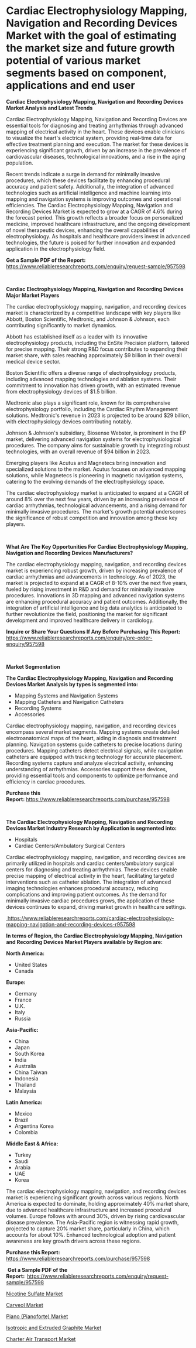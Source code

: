 <p><h1>Cardiac Electrophysiology Mapping, Navigation and Recording Devices Market with the goal of estimating the market size and future growth potential of various market segments based on component, applications and end user</h1></p><p><strong>Cardiac Electrophysiology Mapping, Navigation and Recording Devices Market Analysis and Latest Trends</strong></p>
<p><p>Cardiac Electrophysiology Mapping, Navigation and Recording Devices are essential tools for diagnosing and treating arrhythmias through advanced mapping of electrical activity in the heart. These devices enable clinicians to visualize the heart's electrical system, providing real-time data for effective treatment planning and execution. The market for these devices is experiencing significant growth, driven by an increase in the prevalence of cardiovascular diseases, technological innovations, and a rise in the aging population.</p><p>Recent trends indicate a surge in demand for minimally invasive procedures, which these devices facilitate by enhancing procedural accuracy and patient safety. Additionally, the integration of advanced technologies such as artificial intelligence and machine learning into mapping and navigation systems is improving outcomes and operational efficiencies. The Cardiac Electrophysiology Mapping, Navigation and Recording Devices Market is expected to grow at a CAGR of 4.6% during the forecast period. This growth reflects a broader focus on personalized medicine, improved healthcare infrastructure, and the ongoing development of novel therapeutic devices, enhancing the overall capabilities of electrophysiology. As hospitals and healthcare providers invest in advanced technologies, the future is poised for further innovation and expanded application in the electrophysiology field.</p></p>
<p><strong>Get a Sample PDF of the Report:&nbsp;</strong> <a href="https://www.reliableresearchreports.com/enquiry/request-sample/957598?utm_campaign=8&utm_medium=2&utm_source=Github&utm_content=ia&utm_term=03122024&utm_id=cardiac-electrophysiology-mapping-navigation-and-recording-devices">https://www.reliableresearchreports.com/enquiry/request-sample/957598</a></p>
<p>&nbsp;</p>
<p><strong>Cardiac Electrophysiology Mapping, Navigation and Recording Devices Major Market Players</strong></p>
<p><p>The cardiac electrophysiology mapping, navigation, and recording devices market is characterized by a competitive landscape with key players like Abbott, Boston Scientific, Medtronic, and Johnson & Johnson, each contributing significantly to market dynamics. </p><p>Abbott has established itself as a leader with its innovative electrophysiology products, including the EnSite Precision platform, tailored for precise mapping. Their strong R&D focus contributes to expanding their market share, with sales reaching approximately $9 billion in their overall medical device sector.</p><p>Boston Scientific offers a diverse range of electrophysiology products, including advanced mapping technologies and ablation systems. Their commitment to innovation has driven growth, with an estimated revenue from electrophysiology devices of $1.5 billion.</p><p>Medtronic also plays a significant role, known for its comprehensive electrophysiology portfolio, including the Cardiac Rhythm Management solutions. Medtronic's revenue in 2023 is projected to be around $29 billion, with electrophysiology devices contributing notably.</p><p>Johnson & Johnson's subsidiary, Biosense Webster, is prominent in the EP market, delivering advanced navigation systems for electrophysiological procedures. The company aims for sustainable growth by integrating robust technologies, with an overall revenue of $94 billion in 2023.</p><p>Emerging players like Acutus and Magnetecs bring innovation and specialized solutions to the market. Acutus focuses on advanced mapping solutions, while Magnetecs is pioneering in magnetic navigation systems, catering to the evolving demands of the electrophysiology space.</p><p>The cardiac electrophysiology market is anticipated to expand at a CAGR of around 8% over the next few years, driven by an increasing prevalence of cardiac arrhythmias, technological advancements, and a rising demand for minimally invasive procedures. The market's growth potential underscores the significance of robust competition and innovation among these key players.</p></p>
<p>&nbsp;</p>
<p><strong>What Are The Key Opportunities For Cardiac Electrophysiology Mapping, Navigation and Recording Devices Manufacturers?</strong></p>
<p><p>The cardiac electrophysiology mapping, navigation, and recording devices market is experiencing robust growth, driven by increasing prevalence of cardiac arrhythmias and advancements in technology. As of 2023, the market is projected to expand at a CAGR of 8-10% over the next five years, fueled by rising investment in R&D and demand for minimally invasive procedures. Innovations in 3D mapping and advanced navigation systems are enhancing procedural accuracy and patient outcomes. Additionally, the integration of artificial intelligence and big data analytics is anticipated to further revolutionize the field, positioning the market for significant development and improved healthcare delivery in cardiology.</p></p>
<p><strong>Inquire or Share Your Questions If Any Before Purchasing This Report:</strong> <a href="https://www.reliableresearchreports.com/enquiry/pre-order-enquiry/957598?utm_campaign=8&utm_medium=2&utm_source=Github&utm_content=ia&utm_term=03122024&utm_id=cardiac-electrophysiology-mapping-navigation-and-recording-devices">https://www.reliableresearchreports.com/enquiry/pre-order-enquiry/957598</a></p>
<p>&nbsp;</p>
<p><strong>Market Segmentation</strong></p>
<p><strong>The Cardiac Electrophysiology Mapping, Navigation and Recording Devices Market Analysis by types is segmented into:</strong></p>
<p><ul><li>Mapping Systems and Navigation Systems</li><li>Mapping Catheters and Navigation Catheters</li><li>Recording Systems</li><li>Accessories</li></ul></p>
<p><p>Cardiac electrophysiology mapping, navigation, and recording devices encompass several market segments. Mapping systems create detailed electroanatomical maps of the heart, aiding in diagnosis and treatment planning. Navigation systems guide catheters to precise locations during procedures. Mapping catheters detect electrical signals, while navigation catheters are equipped with tracking technology for accurate placement. Recording systems capture and analyze electrical activity, enhancing understanding of arrhythmias. Accessories support these devices, providing essential tools and components to optimize performance and efficiency in cardiac procedures.</p></p>
<p><strong>Purchase this Report:&nbsp;</strong><a href="https://www.reliableresearchreports.com/purchase/957598?utm_campaign=8&utm_medium=2&utm_source=Github&utm_content=ia&utm_term=03122024&utm_id=cardiac-electrophysiology-mapping-navigation-and-recording-devices">https://www.reliableresearchreports.com/purchase/957598</a></p>
<p>&nbsp;</p>
<p><strong>The Cardiac Electrophysiology Mapping, Navigation and Recording Devices Market Industry Research by Application is segmented into:</strong></p>
<p><ul><li>Hospitals</li><li>Cardiac Centers/Ambulatory Surgical Centers</li></ul></p>
<p><p>Cardiac electrophysiology mapping, navigation, and recording devices are primarily utilized in hospitals and cardiac centers/ambulatory surgical centers for diagnosing and treating arrhythmias. These devices enable precise mapping of electrical activity in the heart, facilitating targeted interventions such as catheter ablation. The integration of advanced imaging technologies enhances procedural accuracy, reducing complications and improving patient outcomes. As the demand for minimally invasive cardiac procedures grows, the application of these devices continues to expand, driving market growth in healthcare settings.</p></p>
<p><a href="https://www.reliableresearchreports.com/cardiac-electrophysiology-mapping-navigation-and-recording-devices-r957598?utm_campaign=8&utm_medium=2&utm_source=Github&utm_content=ia&utm_term=03122024&utm_id=cardiac-electrophysiology-mapping-navigation-and-recording-devices">&nbsp;https://www.reliableresearchreports.com/cardiac-electrophysiology-mapping-navigation-and-recording-devices-r957598</a></p>
<p><strong>In terms of Region, the Cardiac Electrophysiology Mapping, Navigation and Recording Devices Market Players available by Region are:</strong></p>
<p>
    <p> <strong> North America: </strong>
        <ul>
            <li>United States</li>
            <li>Canada</li>
        </ul>
        </p> 
    <p> <strong> Europe: </strong>
        <ul>
            <li>Germany</li>
            <li>France</li>
            <li>U.K.</li>
            <li>Italy</li>
            <li>Russia</li>
        </ul>
        </p> 
    <p> <strong> Asia-Pacific: </strong>
        <ul>
            <li>China</li>
            <li>Japan</li>
            <li>South Korea</li>
            <li>India</li>
            <li>Australia</li>
            <li>China Taiwan</li>
            <li>Indonesia</li>
            <li>Thailand</li>
            <li>Malaysia</li>
        </ul>
        </p> 
    <p> <strong> Latin America: </strong>
        <ul>
            <li>Mexico</li>
            <li>Brazil</li>
            <li>Argentina Korea</li>
            <li>Colombia</li>
        </ul>
        </p> 
    <p> <strong> Middle East & Africa: </strong>
        <ul>
            <li>Turkey</li>
            <li>Saudi</li>
            <li>Arabia</li>
            <li>UAE</li>
            <li>Korea</li>
        </ul>
    </p>
    </p>
<p><p>The cardiac electrophysiology mapping, navigation, and recording devices market is experiencing significant growth across various regions. North America is expected to dominate, holding approximately 40% market share, due to advanced healthcare infrastructure and increased procedural volumes. Europe follows with around 30%, driven by rising cardiovascular disease prevalence. The Asia-Pacific region is witnessing rapid growth, projected to capture 20% market share, particularly in China, which accounts for about 10%. Enhanced technological adoption and patient awareness are key growth drivers across these regions.</p></p>
<p><strong>Purchase this Report: </strong><a href="https://www.reliableresearchreports.com/purchase/957598?utm_campaign=8&utm_medium=2&utm_source=Github&utm_content=ia&utm_term=03122024&utm_id=cardiac-electrophysiology-mapping-navigation-and-recording-devices">https://www.reliableresearchreports.com/purchase/957598</a></p>
<p>&nbsp;<strong>Get a Sample PDF of the Report:&nbsp;&nbsp;</strong><a href="https://www.reliableresearchreports.com/enquiry/request-sample/957598?utm_campaign=8&utm_medium=2&utm_source=Github&utm_content=ia&utm_term=03122024&utm_id=cardiac-electrophysiology-mapping-navigation-and-recording-devices">https://www.reliableresearchreports.com/enquiry/request-sample/957598</a></p>
<p><strong></strong></p>
<p><p><a href="https://issuu.com/reportprime-2/docs/nicotine-sulfate-market-size-2030.pptx?utm_campaign=8&utm_medium=2&utm_source=Github&utm_content=ia&utm_term=03122024&utm_id=cardiac-electrophysiology-mapping-navigation-and-recording-devices">Nicotine Sulfate Market</a></p><p><a href="https://issuu.com/reportprime-2/docs/carveol-market-size-2030.pptx?utm_campaign=8&utm_medium=2&utm_source=Github&utm_content=ia&utm_term=03122024&utm_id=cardiac-electrophysiology-mapping-navigation-and-recording-devices">Carveol Market</a></p><p><a href="https://github.com/PeterParrish5/Market-Research-Report-List-7/blob/main/piano-pianoforte-market.md?utm_campaign=8&utm_medium=2&utm_source=Github&utm_content=ia&utm_term=03122024&utm_id=cardiac-electrophysiology-mapping-navigation-and-recording-devices">Piano (Pianoforte) Market</a></p><p><a href="https://github.com/AfsanaMia652/Market-Research-Report-List-1/blob/main/isotropic-and-extruded-graphite-market.md?utm_campaign=8&utm_medium=2&utm_source=Github&utm_content=ia&utm_term=03122024&utm_id=cardiac-electrophysiology-mapping-navigation-and-recording-devices">Isotropic and Extruded Graphite Market</a></p><p><a href="https://www.linkedin.com/pulse/charter-air-transport-market-size-share-analysis-growth-trends-gglbe?utm_campaign=8&utm_medium=2&utm_source=Github&utm_content=ia&utm_term=03122024&utm_id=cardiac-electrophysiology-mapping-navigation-and-recording-devices">Charter Air Transport Market</a></p></p>